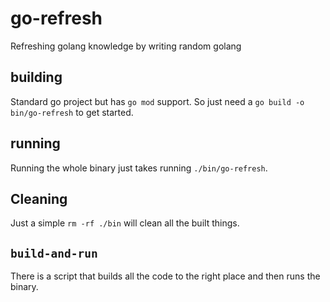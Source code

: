 # go-refresh

Refreshing golang knowledge by writing random golang

## building

Standard go project but has `go mod` support. So just need a `go build -o bin/go-refresh` to get started.

## running

Running the whole binary just takes running `./bin/go-refresh`.

## Cleaning

Just a simple `rm -rf ./bin` will clean all the built things.

## `build-and-run`

There is a script that builds all the code to the right place and then runs the binary.
